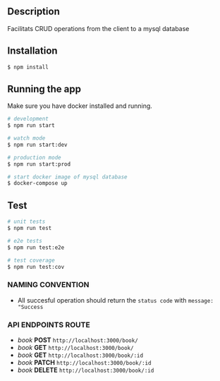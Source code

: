 ## Description
Facilitats CRUD operations from the client to a mysql database

## Installation

```bash
$ npm install
```

## Running the app
Make sure you have docker installed and running.

```bash
# development
$ npm run start

# watch mode
$ npm run start:dev

# production mode
$ npm run start:prod

# start docker image of mysql database
$ docker-compose up
```

## Test

```bash
# unit tests
$ npm run test

# e2e tests
$ npm run test:e2e

# test coverage
$ npm run test:cov
```

### NAMING CONVENTION

- All succesful operation should return the `status code` with `message: "Success`

### API ENDPOINTS ROUTE

- *book* **POST** `http://localhost:3000/book/`
- *book* **GET** `http://localhost:3000/book/`
- *book* **GET** `http://localhost:3000/book/:id`
- *book* **PATCH** `http://localhost:3000/book/:id`
- *book* **DELETE** `http://localhost:3000/book/:id`


